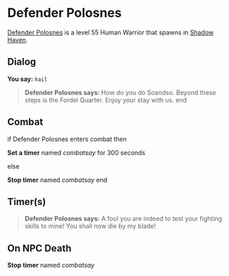 # Defender Polosnes



[Defender Polosnes](/npc/150018) is a level 55 Human Warrior that spawns in [Shadow Haven](/zone/150).



## Dialog

**You say:** `hail`



>**Defender Polosnes says:** How do you do Soandso. Beyond these steps is the Fordel Quarter. Enjoy your stay with us.
end



## Combat

if Defender Polosnes enters combat  then


**Set a timer** named *combatsay* for 300 seconds

else


**Stop timer** named *combatsay*
end



## Timer(s)

>**Defender Polosnes says:** A fool you are indeed to test your fighting skills to mine!  You shall now die by my blade!


## On NPC Death

**Stop timer** named *combatsay*